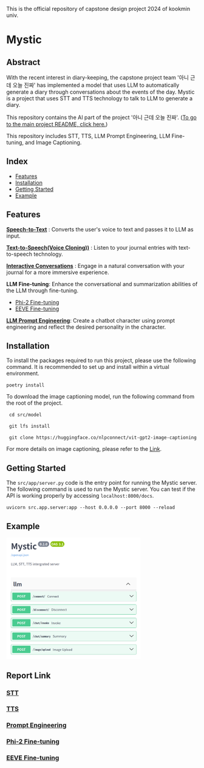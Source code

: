 This is the official repository of capstone design project 2024 of kookmin univ. 

# Mystic

## Abstract
With the recent interest in diary-keeping, the capstone project team '아니 근데 오늘 진짜' has implemented a model that uses LLM to automatically generate a diary through conversations about the events of the day. Mystic is a project that uses STT and TTS technology to talk to LLM to generate a diary. 

This repository contains the AI part of the project '아니 근데 오늘 진짜'. ([To go to the main project README, click here.](https://github.com/kookmin-sw/capstone-2024-13))

This repository includes STT, TTS, LLM Prompt Engineering, LLM Fine-tuning, and Image Captioning.

## Index
 - [Features](#features)
 - [Installation](#installation)
 - [Getting Started](#getting-started)
 - [Example](#example)
 
## Features
 **[Speech-to-Text](https://github.com/kookmin-sw/capstone-2024-13/tree/main/src/service/mystic/src/model/stt)** : Converts the user's voice to text and passes it to LLM as input.

 **[Text-to-Speech(Voice Cloning))](https://github.com/kookmin-sw/capstone-2024-13/tree/main/src/service/mystic/src/model/tts)** : Listen to your journal entries with text-to-speech technology.

 **[Interactive Conversations](https://github.com/kookmin-sw/capstone-2024-13/tree/main/src/service/mystic/src/chain)** : Engage in a natural conversation with your journal for a more immersive experience.

 **LLM Fine-tuning**: Enhance the conversational and summarization abilities of the LLM through fine-tuning.
 - [Phi-2 Fine-tuning](https://github.com/kookmin-sw/capstone-2024-13/tree/main/src/service/mystic/src/model/llm/phi-2)
 - [EEVE Fine-tuning](https://github.com/kookmin-sw/capstone-2024-13/tree/main/src/service/mystic/src/model/llm/eeve)

 **[LLM Prompt Engineering](https://github.com/kookmin-sw/capstone-2024-13/tree/main/src/service/mystic/src/template)**: Create a chatbot character using prompt engineering and reflect the desired personality in the character.

 ## Installation
 To install the packages required to run this project, please use the following command. It is recommended to set up and install within a virtual environment.
 ~~~
poetry install
 ~~~

 To download the image captioning model, run the following command from the root of the project.
~~~
 cd src/model
~~~
~~~
 git lfs install
~~~

~~~
 git clone https://huggingface.co/nlpconnect/vit-gpt2-image-captioning
~~~

 For more details on image captioning, please refer to the [Link](https://huggingface.co/nlpconnect/vit-gpt2-image-captioning).

 ## Getting Started
 The `src/app/server.py` code is the entry point for running the Mystic server. The following command is used to run the Mystic server. You can test if the API is working properly by accessing `localhost:8000/docs`.
 ~~~
 uvicorn src.app.server:app --host 0.0.0.0 --port 8000 --reload
 ~~~

 ## Example
<img src="./assets/example.png" align="center" width="70%">  

## Report Link
### [STT](https://docs.google.com/document/d/14RHoKZfyFNfVYgEx9k42CzwESSPpUaezV8eUKBeIZdM/edit?usp=drive_link)
### [TTS](https://docs.google.com/document/d/13DItdXGWnylRBvb6YJtKM3PleCo2WBBLhTEI7Akn1VA/edit?usp=drive_link)
### [Prompt Engineering]()
### [Phi-2 Fine-tuning](https://docs.google.com/document/d/1lPlRPbOP3a8NM2pCD88eh4vGFol0i_vv70DzRQ58HHk/edit?usp=drive_link)
### [EEVE Fine-tuning](https://docs.google.com/document/d/1oXcgNuUYAZWXLPOXb33iq3EAxDPCmtfttfXR1prcOO0/edit?usp=drive_link)